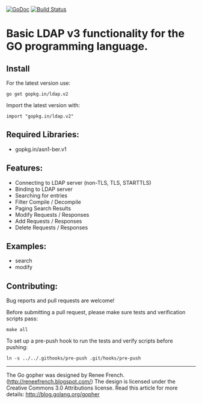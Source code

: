 [![GoDoc](https://godoc.org/gopkg.in/ldap.v2?status.svg)](https://godoc.org/gopkg.in/ldap.v2)
[![Build Status](https://travis-ci.org/go-ldap/ldap.svg)](https://travis-ci.org/go-ldap/ldap)

# Basic LDAP v3 functionality for the GO programming language.

## Install

For the latest version use:

    go get gopkg.in/ldap.v2

Import the latest version with:

    import "gopkg.in/ldap.v2"

## Required Libraries:

 - gopkg.in/asn1-ber.v1

## Features:

 - Connecting to LDAP server (non-TLS, TLS, STARTTLS)
 - Binding to LDAP server
 - Searching for entries
 - Filter Compile / Decompile
 - Paging Search Results
 - Modify Requests / Responses
 - Add Requests / Responses
 - Delete Requests / Responses

## Examples:

 - search
 - modify

## Contributing:

Bug reports and pull requests are welcome!

Before submitting a pull request, please make sure tests and verification scripts pass:
```
make all
```

To set up a pre-push hook to run the tests and verify scripts before pushing:
```
ln -s ../../.githooks/pre-push .git/hooks/pre-push
```

---
The Go gopher was designed by Renee French. (http://reneefrench.blogspot.com/)
The design is licensed under the Creative Commons 3.0 Attributions license.
Read this article for more details: http://blog.golang.org/gopher
